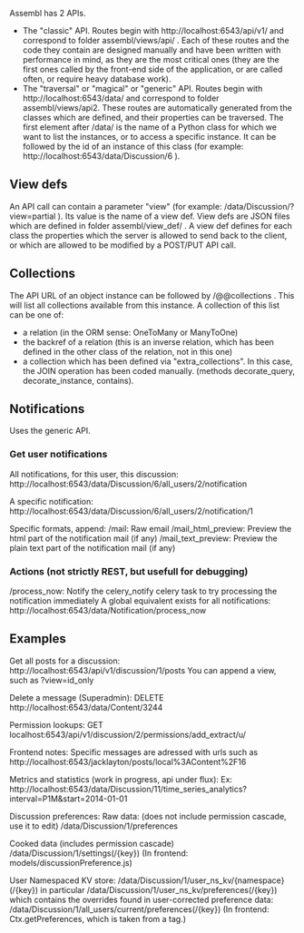 Assembl has 2 APIs.
- The "classic" API. Routes begin with http://localhost:6543/api/v1/ and correspond to folder assembl/views/api/ . Each of these routes and the code they contain are designed manually and have been written with performance in mind, as they are the most critical ones (they are the first ones called by the front-end side of the application, or are called often, or require heavy database work).
- The "traversal" or "magical" or "generic" API. Routes begin with http://localhost:6543/data/ and correspond to folder assembl/views/api2. These routes are automatically generated from the classes which are defined, and their properties can be traversed. The first element after /data/ is the name of a Python class for which we want to list the instances, or to access a specific instance. It can be followed by the id of an instance of this class (for example: http://localhost:6543/data/Discussion/6 ).

## View defs
An API call can contain a parameter "view" (for example: /data/Discussion/?view=partial ). Its value is the name of a view def. View defs are JSON files which are defined in folder assembl/view_def/ . A view def defines for each class the properties which the server is allowed to send back to the client, or which are allowed to be modified by a POST/PUT API call.

## Collections
The API URL of an object instance can be followed by /@@collections . This will list all collections available from this instance. A collection of this list can be one of:
- a relation (in the ORM sense: OneToMany or ManyToOne)
- the backref of a relation (this is an inverse relation, which has been defined in the other class of the relation, not in this one)
- a collection which has been defined via "extra_collections". In this case, the JOIN operation has been coded manually. (methods decorate_query, decorate_instance, contains).




## Notifications

Uses the generic API.

### Get user notifications

All notifications, for this user, this discussion: 
http://localhost:6543/data/Discussion/6/all_users/2/notification

A specific notification:
http://localhost:6543/data/Discussion/6/all_users/2/notification/1

Specific formats, append:
/mail:  Raw email
/mail_html_preview: Preview the html part of the notification mail (if any)
/mail_text_preview: Preview the plain text part of the notification mail (if any)

### Actions (not strictly REST, but usefull for debugging)
/process_now:  Notify the celery_notify celery task to try processing the notification immediately
A global equivalent exists for all notifications:
http://localhost:6543/data/Notification/process_now

## Examples
Get all posts for a discussion:
http://localhost:6543/api/v1/discussion/1/posts
You can append a view, such as ?view=id_only

Delete a message (Superadmin):
DELETE http://localhost:6543/data/Content/3244

Permission lookups:
GET localhost:6543/api/v1/discussion/2/permissions/add_extract/u/

Frontend notes:
Specific messages are adressed with urls such as
http://localhost:6543/jacklayton/posts/local%3AContent%2F16

Metrics and statistics (work in progress, api under flux):
Ex:
http://localhost:6543/data/Discussion/11/time_series_analytics?interval=P1M&start=2014-01-01

Discussion preferences:
Raw data: (does not include permission cascade, use it to edit)
/data/Discussion/1/preferences

Cooked data (includes permission cascade)
/data/Discussion/1/settings(/{key})
(In frontend: models/discussionPreference.js)

User Namespaced KV store:
/data/Discussion/1/user_ns_kv/{namespace}(/{key})
in particular
/data/Discussion/1/user_ns_kv/preferences(/{key}) which contains the overrides found in user-corrected preference data:
/data/Discussion/1/all_users/current/preferences(/{key})
(In frontend: Ctx.getPreferences, which is taken from a tag.)
